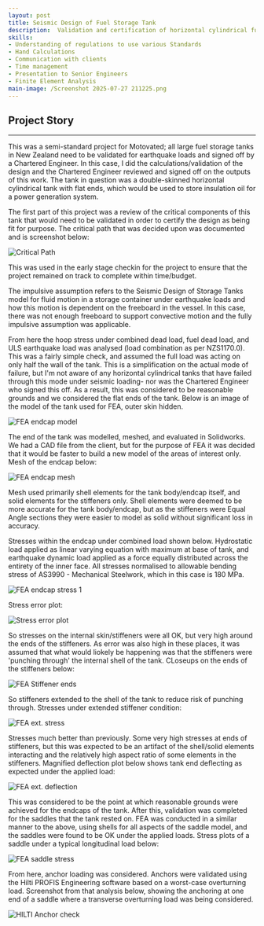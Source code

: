 ```yaml
---
layout: post
title: Seismic Design of Fuel Storage Tank
description:  Validation and certification of horizontal cylindrical fuel storage tank for seismic loading. Involved regulatory compliance, hand calculations, Finite Element Analysis, anchor consideration & validation, and communication with the client.
skills: 
- Understanding of regulations to use various Standards
- Hand Calculations
- Communication with clients
- Time management
- Presentation to Senior Engineers
- Finite Element Analysis
main-image: /Screenshot 2025-07-27 211225.png 
---
```


## Project Story

---

This was a semi-standard project for Motovated; all large fuel storage tanks in New Zealand need to be validated for earthquake loads and signed off by a Chartered Engineer. In this case, I did the calculations/validation of the design and the Chartered Engineer reviewed and signed off on the outputs of this work. The tank in question was a double-skinned horizontal cylindrical tank with flat ends, which would be used to store insulation oil for a power generation system.

The first part of this project was a review of the critical components of this tank that would need to be validated in order to certify the design as being fit for purpose. The critical path that was decided upon was documented and is screenshot below:

![Critical Path](/_projects/Seismic-Validation/Screenshot%202025-07-29%20105732.png)

This was used in the early stage checkin for the project to ensure that the project remained on track to complete within time/budget.

The impulsive assumption refers to the Seismic Design of Storage Tanks model for fluid motion in a storage container under earthquake loads and how this motion is dependent on the freeboard in the vessel. In this case, there was not enough freeboard to support convective motion and the fully impulsive assumption was applicable.

From here the hoop stress under combined dead load, fuel dead load, and ULS earthquake load was analysed (load combination as per NZS1170.0). This was a fairly simple check, and assumed the full load was acting on only half the wall of the tank. This is a simplification on the actual mode of failure, but I'm not aware of any horizontal cylindrical tanks that have failed through this mode under seismic loading- nor was the Chartered Engineer who signed this off. As a result, this was considered to be reasonable grounds and we considered the flat ends of the tank. Below is an image of the model of the tank used for FEA, outer skin hidden.

![FEA endcap model](/_projects/Seismic-Validation/Screenshot%202025-07-29%20110736.png)

The end of the tank was modelled, meshed, and evaluated in Solidworks. We had a CAD file from the client, but for the purpose of FEA it was decided that it would be faster to build a new model of the areas of interest only. Mesh of the endcap below:

![FEA endcap mesh](/_projects/Seismic-Validation/Screenshot%202025-07-29%20110931.png)

Mesh used primarily shell elements for the tank body/endcap itself, and solid elements for the stiffeners only. Shell elements were deemed to be more accurate for the tank body/endcap, but as the stiffeners were Equal Angle sections they were easier to model as solid without significant loss in accuracy.

Stresses within the endcap under combined load shown below. Hydrostatic load applied as linear varying equation with maximum at base of tank, and earthquake dynamic load applied as a force equally distributed across the entirety of the inner face. All stresses normalised to allowable bending stress of AS3990 - Mechanical Steelwork, which in this case is 180 MPa.

![FEA endcap stress 1](/_projects/Seismic-Validation/Screenshot%202025-07-29%20111642.png)

Stress error plot:

![Stress error plot](/_projects/Seismic-Validation/Screenshot%202025-07-29%20111752.png)

So stresses on the internal skin/stiffeners were all OK, but very high around the ends of the stiffeners. As error was also high in these places, it was assumed that what would liokely be happening was that the stiffeners were 'punching through' the internal shell of the tank. CLoseups on the ends of the stiffeners below:

![FEA Stiffener ends](/_projects/Seismic-Validation/Screenshot%202025-07-29%20112034.png)

So stiffeners extended to the shell of the tank to reduce risk of punching through. Stresses under extended stiffener condition:

![FEA ext. stress](/_projects/Seismic-Validation/Screenshot%202025-07-29%20112258.png)

Stresses much better than previously. Some very high stresses at ends of stiffeners, but this was expected to be an artifact of the shell/solid elements interacting and the relatively high aspect ratio of some elements in the stiffeners. Magnified deflection plot below shows tank end deflecting as expected under the applied load:

![FEA ext. deflection](/_projects/Seismic-Validation/Screenshot%202025-07-29%20112359.png)

This was considered to be the point at which reasonable grounds were achieved for the endcaps of the tank. After this, validation was completed for the saddles that the tank rested on. FEA was conducted in a similar manner to the above, using shells for all aspects of the saddle model, and the saddles were found to be OK under the applied loads. Stress plots of a saddle under a typical longitudinal load below:

![FEA saddle stress](/_projects/Seismic-Validation/Screenshot%202025-07-29%20125636.png)

From here, anchor loading was considered. Anchors were validated using the Hilti PROFIS Engineering software based on a worst-case overturning load. Screenshot from that analysis below, showing the anchoring at one end of a saddle where a transverse overturning load was being considered.

![HILTI Anchor check](/_projects/Seismic-Validation/Screenshot%202025-07-29%20125805.png)